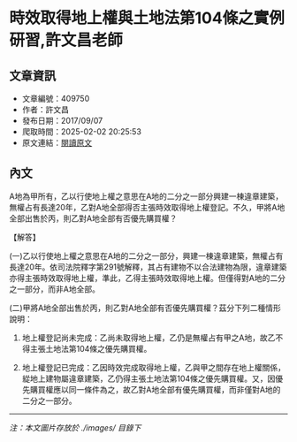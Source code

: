 # 時效取得地上權與土地法第104條之實例研習,許文昌老師

## 文章資訊
- 文章編號：409750
- 作者：許文昌
- 發布日期：2017/09/07
- 爬取時間：2025-02-02 20:25:53
- 原文連結：[閱讀原文](https://real-estate.get.com.tw/Columns/detail.aspx?no=409750)

## 內文
A地為甲所有，乙以行使地上權之意思在A地的二分之一部分興建一棟違章建築，無權占有長達20年，乙對A地全部得否主張時效取得地上權登記。不久，甲將A地全部出售於丙，則乙對A地全部有否優先購買權？

【解答】

(一)乙以行使地上權之意思在A地的二分之一部分，興建一棟違章建築，無權占有長達20年。依司法院釋字第291號解釋，其占有建物不以合法建物為限，違章建築亦得主張時效取得地上權，準此，乙得主張時效取得地上權。但僅得對A地的二分之一部分，而非A地全部。

(二)甲將A地全部出售於丙，則乙對A地全部有否優先購買權？茲分下列二種情形說明：

1. 地上權登記尚未完成：乙尚未取得地上權，乙仍是無權占有甲之A地，故乙不得主張土地法第104條之優先購買權。

2. 地上權登記已完成：乙因時效完成取得地上權，乙與甲之間存在地上權關係，緃地上建物屬違章建築，乙仍得主張土地法第104條之優先購買權。又，因優先購買權應以同一條件為之，故乙對A地全部有優先購買權，而非僅對A地的二分之一部分。

---
*注：本文圖片存放於 ./images/ 目錄下*

